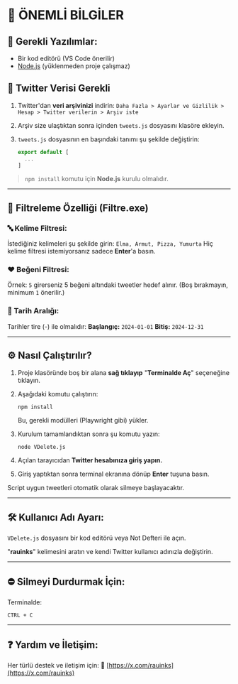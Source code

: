 # 💾 ÖNEMLİ BİLGİLER

## 💪 Gerekli Yazılımlar:

* Bir kod editörü (VS Code önerilir)
* [Node.js](https://nodejs.org) (yüklenmeden proje çalışmaz)

## 📅 Twitter Verisi Gerekli

1. Twitter'dan **veri arşivinizi** indirin:
   `Daha Fazla > Ayarlar ve Gizlilik > Hesap > Twitter verilerin > Arşiv iste`

2. Arşiv size ulaştıktan sonra içinden `tweets.js` dosyasını klasöre ekleyin.

3. `tweets.js` dosyasının en başındaki tanımı şu şekilde değiştirin:

   ```js
   export default [
     ...
   ]
   ```

> `npm install` komutu için **Node.js** kurulu olmalıdır.

---

## 🤪 Filtreleme Özelliği (Filtre.exe)

### 🔤 Kelime Filtresi:

İstediğiniz kelimeleri şu şekilde girin:
`Elma, Armut, Pizza, Yumurta`
Hiç kelime filtresi istemiyorsanız sadece **Enter**'a basın.

### ❤️ Beğeni Filtresi:

Örnek: `5` girerseniz 5 beğeni altındaki tweetler hedef alınır.
(Boş bırakmayın, minimum `1` önerilir.)

### 📅 Tarih Aralığı:

Tarihler tire (-) ile olmalıdır:
**Başlangıç:** `2024-01-01`
**Bitiş:** `2024-12-31`

---

## ⚙️ Nasıl Çalıştırılır?

1. Proje klasöründe boş bir alana **sağ tıklayıp**
   "**Terminalde Aç**" seçeneğine tıklayın.

2. Aşağıdaki komutu çalıştırın:

   ```
   npm install
   ```

   Bu, gerekli modülleri (Playwright gibi) yükler.

3. Kurulum tamamlandıktan sonra şu komutu yazın:

   ```
   node VDelete.js
   ```

4. Açılan tarayıcıdan **Twitter hesabınıza giriş yapın.**

5. Giriş yaptıktan sonra terminal ekranına dönüp **Enter** tuşuna basın.

Script uygun tweetleri otomatik olarak silmeye başlayacaktır.

---

## 🛠️ Kullanıcı Adı Ayarı:

`VDelete.js` dosyasını bir kod editörü veya Not Defteri ile açın.

"**rauinks**" kelimesini aratın ve kendi Twitter kullanıcı adınızla değiştirin.

---

## ⛔️ Silmeyi Durdurmak İçin:

Terminalde:

```
CTRL + C
```

---

## ❓ Yardım ve İletişim:

Her türlü destek ve iletişim için:
📩 [https://x.com/rauinks](https://x.com/rauinks)
